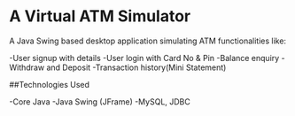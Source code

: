 # A Virtual ATM Simulator


A Java Swing based desktop application simulating ATM functionalities like:

-User signup with details
-User login with Card No & Pin 
-Balance enquiry
-Withdraw and Deposit
-Transaction history(Mini Statement)


##Technologies Used

-Core Java
-Java Swing (JFrame)
-MySQL, JDBC